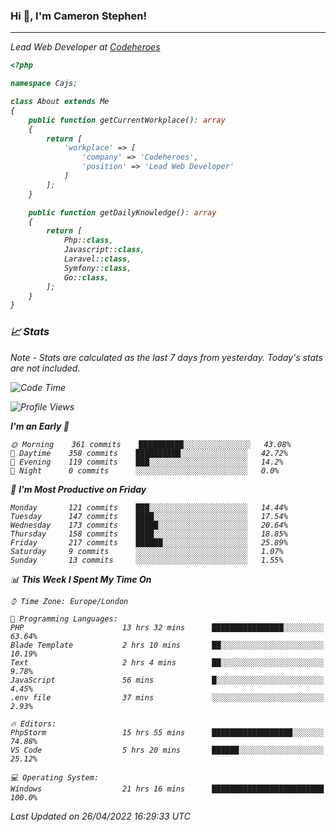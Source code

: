 ### Hi 👋, I'm Cameron Stephen!
<hr>
<p><em>Lead Web Developer at <a href="https://codeheroes.co.uk">Codeheroes</a></p>


```php
<?php

namespace Cajs;

class About extends Me
{
    public function getCurrentWorkplace(): array
    {
        return [
            'workplace' => [
                'company' => 'Codeheroes',
                'position' => 'Lead Web Developer'
            ]
        ];
    }

    public function getDailyKnowledge(): array
    {
        return [
            Php::class,
            Javascript::class,
            Laravel::class,
            Symfony::class,
            Go::class,
        ];
    }
}
```

### 📈 Stats
<p><em>Note - Stats are calculated as the last 7 days from yesterday. Today's stats are not included.</em></p>


<!--START_SECTION:waka-->
![Code Time](http://img.shields.io/badge/Code%20Time-2%2C811%20hrs%2042%20mins-blue)

![Profile Views](http://img.shields.io/badge/Profile%20Views-0-blue)

**I'm an Early 🐤** 

```text
🌞 Morning    361 commits    ██████████░░░░░░░░░░░░░░░   43.08% 
🌆 Daytime    358 commits    ██████████░░░░░░░░░░░░░░░   42.72% 
🌃 Evening    119 commits    ███░░░░░░░░░░░░░░░░░░░░░░   14.2% 
🌙 Night      0 commits      ░░░░░░░░░░░░░░░░░░░░░░░░░   0.0%

```
📅 **I'm Most Productive on Friday** 

```text
Monday       121 commits    ███░░░░░░░░░░░░░░░░░░░░░░   14.44% 
Tuesday      147 commits    ████░░░░░░░░░░░░░░░░░░░░░   17.54% 
Wednesday    173 commits    █████░░░░░░░░░░░░░░░░░░░░   20.64% 
Thursday     158 commits    ████░░░░░░░░░░░░░░░░░░░░░   18.85% 
Friday       217 commits    ██████░░░░░░░░░░░░░░░░░░░   25.89% 
Saturday     9 commits      ░░░░░░░░░░░░░░░░░░░░░░░░░   1.07% 
Sunday       13 commits     ░░░░░░░░░░░░░░░░░░░░░░░░░   1.55%

```


📊 **This Week I Spent My Time On** 

```text
⌚︎ Time Zone: Europe/London

💬 Programming Languages: 
PHP                      13 hrs 32 mins      ████████████████░░░░░░░░░   63.64% 
Blade Template           2 hrs 10 mins       ██░░░░░░░░░░░░░░░░░░░░░░░   10.19% 
Text                     2 hrs 4 mins        ██░░░░░░░░░░░░░░░░░░░░░░░   9.78% 
JavaScript               56 mins             █░░░░░░░░░░░░░░░░░░░░░░░░   4.45% 
.env file                37 mins             ░░░░░░░░░░░░░░░░░░░░░░░░░   2.93%

🔥 Editors: 
PhpStorm                 15 hrs 55 mins      ██████████████████░░░░░░░   74.88% 
VS Code                  5 hrs 20 mins       ██████░░░░░░░░░░░░░░░░░░░   25.12%

💻 Operating System: 
Windows                  21 hrs 16 mins      █████████████████████████   100.0%

```


 Last Updated on 26/04/2022 16:29:33 UTC
<!--END_SECTION:waka-->
